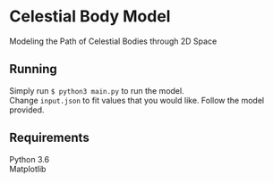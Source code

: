 # Celestial Body Model
Modeling the Path of Celestial Bodies through 2D Space

## Running
Simply run `$ python3 main.py` to run the model.  
Change `input.json` to fit values that you would like. Follow the model provided.

## Requirements
Python 3.6  
Matplotlib
